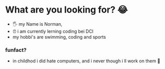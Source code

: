 # What are you looking for? 😂
- 🖐️ my Name is Norman,
- ⏰ i am currently lerning coding bei DCI
- my hobbi's are swimming, coding and sports
### funfact? 
- in childhod i did hate computers, and i never though i ll work on them 🤔

